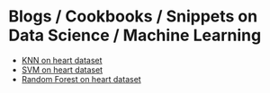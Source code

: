 # Blogs / Cookbooks / Snippets on Data Science / Machine Learning

* [KNN on heart dataset](./KNN%20md%20-%20heart%20dataset/KNN%20markdown.md)
* [SVM on heart dataset](./SVM%20md%20-%20heart%20dataset/SVM%20markdown.md)
* [Random Forest on heart dataset](./Random%20Forest%20md%20-%20heart%20dataset/Random%20Forest%20markdown.md)